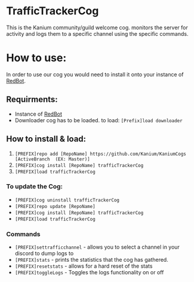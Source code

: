 # TrafficTrackerCog
This is the Kanium community/guild welcome cog. monitors the server for activity and logs them to a specific channel using the specific commands.

# How to use:
In order to use our cog you would need to install it onto your instance of [RedBot](https://github.com/Cog-Creators/Red-DiscordBot).


## Requirments:
- Instance of [RedBot](https://github.com/Cog-Creators/Red-DiscordBot)
- Downloader cog has to be loaded. to load:
    `[Prefix]load downloader`

## How to install & load:
1. `[PREFIX]repo add [RepoName] https://github.com/Kanium/KaniumCogs [ActiveBranch  (EX: Master)] `
2. `[PREFIX]cog install [RepoName] trafficTrackerCog`
3. `[PREFIX]load trafficTrackerCog`

### To update the Cog:
- `[PREFIX]cog uninstall trafficTrackerCog`
- `[PREFIX]repo update [RepoName]`
- `[PREFIX]cog install [RepoName] trafficTrackerCog`
- `[PREFIX]load trafficTrackerCog`

### Commands
- `[PREFIX]settrafficchannel` - allows you to select a channel in your discord to dump logs to
- `[PREFIX]stats` - prints the statistics that the cog has gathered.
- `[PREFIX]resetstats` - allows for a hard reset of the stats
- `[PREFIX]toggleLogs` - Toggles the logs functionality on or off
